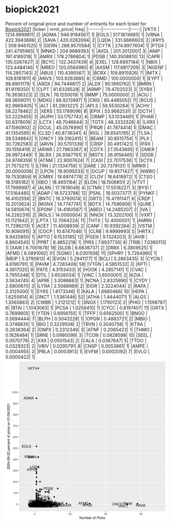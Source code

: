 # biopick2021
Percent of original price and number of entrants for each ticket for [Biopick2021](https://twitter.com/hashtag/Biopick2021)
|ticker |   nrml_price| freq|
|:------|------------:|----:|
|VKTX   | 1214.9999811|    2|
|ADMA   |  946.9194567|    1|
|EOLS   |  517.1874685|    1|
|VRNA   |  422.3943686|    2|
|SAVA   |  420.0282094|    2|
|LQDA   |  331.6666603|    2|
|KRYS   |  309.9461525|    1|
|GERN   |  288.9570584|    1|
|CYTK   |  274.8977604|    1|
|PTGX   |  241.4795965|    1|
|MNKD   |  204.9689393|    1|
|AVDL   |  201.2012001|    3|
|ANIP   |  197.4189318|    1|
|AMRX   |  178.2786804|    1|
|PDSB   |  140.3508810|   13|
|CAPR   |  135.0267427|    3|
|BCYC   |  132.3437439|    4|
|EXEL   |  128.6897184|    1|
|NBIX   |  123.4484146|    1|
|MREO   |  120.0564985|    8|
|AXSM   |  117.6817209|    3|
|NGENF  |  114.2857143|    2|
|ABUS   |  110.4395567|    3|
|BCRX   |  109.8915926|    7|
|IMTX   |  109.8181811|    6|
|ANVS   |  103.9263885|    8|
|CRMD   |  100.0000000|    1|
|EYPT   |   98.8901179|    1|
|ARDX   |   94.7449817|    2|
|ALDX   |   90.1990762|    1|
|BMRN   |   81.9119350|    1|
|CLPT   |   81.6326528|    3|
|ARMP   |   79.4702023|    2|
|SYBX   |   76.3636323|    2|
|SLN    |   76.1250019|    1|
|IMMP   |   75.0000000|    2|
|ACIU   |   69.3609011|    1|
|MDXG   |   66.9213997|    1|
|CRIS   |   65.4485052|   11|
|RCUS   |   62.9969405|    1|
|ALT    |   61.2903221|    2|
|APLS   |   59.5530284|    1|
|ACHV   |   58.2278462|    2|
|XERS   |   55.1789096|    8|
|EPIX   |   53.9682531|    3|
|DCTH   |   53.2229455|    3|
|AUPH   |   53.1757742|    4|
|ORMP   |   53.1034481|    1|
|PHAR   |   50.8378016|    2|
|LCTX   |   48.7046644|    3|
|TGTX   |   48.3333326|    8|
|LXRX   |   47.1590902|    2|
|OCUL   |   45.0576990|    1|
|PRQR   |   41.7874414|    1|
|DMAC   |   41.1354595|    6|
|CLSD   |   40.8736341|    4|
|RIGL   |   39.6541785|    2|
|TLSA   |   39.5348842|    1|
|ONCY   |   39.3162415|    1|
|BEAM   |   30.8515754|    1|
|PLX    |   30.7262583|    2|
|ARVN   |   30.5701339|    1|
|CRSP   |   30.4917423|    1|
|IFRX   |   30.1556419|    2|
|ARWR   |   27.7963367|    8|
|CDTX   |   27.3543695|    1|
|OMER   |   26.9972449|    1|
|BLRX   |   26.9387761|    3|
|MGTX   |   26.9156465|    1|
|SDGR   |   24.9748359|    1|
|ATNM   |   22.9007624|    7|
|CASI   |   22.7017536|    1|
|SCYX   |   21.7573211|    1|
|LTRN   |   21.1334756|    1|
|DARE   |   20.7379131|    1|
|MRKR   |   20.0000006|    2|
|LPCN   |   19.9095033|    1|
|OCUP   |   19.8571427|    1|
|NWBO   |   19.7530859|    9|
|CMRX   |   18.6974778|    2|
|CLOV   |   18.6418972|    1|
|CTSO   |   18.5185182|    1|
|XBIO   |   18.4651164|    2|
|ELDN   |   18.1506851|    2|
|VTVT   |   17.7999997|    4|
|ALRN   |   17.7619049|    4|
|CTMX   |   17.5516227|    3|
|BYSI   |   17.5164485|    1|
|ADAP   |   16.5723786|   12|
|PSNL   |   16.5037377|    3|
|PYNKF  |   16.4102556|    2|
|BNTC   |   16.3790074|    5|
|GRTS   |   15.4791147|    6|
|CRDF   |   15.2013624|    2|
|MGNX   |   14.7747741|    1|
|BDTX   |   14.7596906|    1|
|QURE   |   14.5810674|    1|
|EPGNF  |   14.4160587|    1|
|ABEO   |   14.2485207|    2|
|IVA    |   14.2262316|    2|
|RGLS   |   14.0000004|    3|
|NNOX   |   13.3202100|    1|
|VXRT   |   13.1121642|    2|
|LPTX   |   12.7064224|   11|
|THTX   |   12.4000001|    1|
|AMRN   |   11.7296213|    1|
|ACET   |   11.4008939|    2|
|CANF   |   10.9392264|    2|
|VSTM   |   10.9090915|    3|
|COCP   |   10.8747046|    1|
|CLRB   |    9.9999993|    5|
|HRTX   |    9.9420850|    1|
|APTO   |    9.1533185|   12|
|PGEN   |    9.1324203|    3|
|AVIR   |    8.8604545|    1|
|PPBT   |    8.4852218|    1|
|PIRS   |    7.8937730|    8|
|TRIB   |    7.0360113|    1|
|XAIR   |    6.7001678|   18|
|SLDB   |    6.6836737|    2|
|DRRX   |    6.3809525|    1|
|AFMD   |    6.0891092|   31|
|SGMO   |    6.0301506|   11|
|SPHRY  |    5.7264960|    1|
|MEIP   |    5.3790613|    4|
|EVGN   |    5.2941177|    1|
|BCLI   |    5.2863435|    3|
|CYCN   |    4.8190791|    3|
|PAVM   |    4.7283408|   58|
|VTGN   |    4.5851532|    3|
|KPTI   |    4.3617020|    9|
|FATE   |    4.3153433|    3|
|HOOK   |    4.2857141|    1|
|CVAC   |    3.7955348|    1|
|DTIL   |    3.6526034|    1|
|VINC   |    3.6500001|    2|
|KZIA   |    3.5634745|    4|
|APRE   |    3.3086683|    1|
|NCNA   |    2.8325990|    1|
|CYDY   |    2.6800670|    3|
|LYRA   |    2.5088969|    2|
|EIGR   |    2.3224044|    2|
|RAFA   |    2.3125000|    1|
|SYRS   |    1.8173346|    1|
|KALA   |    1.6880466|   10|
|HEPA   |    1.6255814|    6|
|ONCT   |    1.5361446|   52|
|ATHA   |    1.4444071|    1|
|ALGS   |    1.3565863|    2|
|CWBR   |    1.2121212|    1|
|SNGX   |    1.1790123|    2|
|PHIO   |    1.1598787|    6|
|BTAI   |    1.1043063|    1|
|PCSA   |    1.0256410|    1|
|CYCC   |    0.8197407|   11|
|GRTX   |    0.7699805|    1|
|YTEN   |    0.6956155|    1|
|TFFP   |    0.6562500|    1|
|BNGO   |    0.5694444|    7|
|BLPH   |    0.5043228|    1|
|OPGN   |    0.4883721|    2|
|MBIO   |    0.3746835|    1|
|IBIO   |    0.3229508|    2|
|TRVN   |    0.3040758|    1|
|KTRA   |    0.2636364|    2|
|GNPX   |    0.2312349|    3|
|ATNF   |    0.2065423|    1|
|THMO   |    0.1826484|    1|
|SRNE   |    0.0990099|    3|
|TCON   |    0.0828598|   10|
|SEEL   |    0.0570776|    2|
|XXII   |    0.0501543|    2|
|CALA   |    0.0367647|    5|
|TTOO   |    0.0329323|    2|
|VBIV   |    0.0295791|    8|
|CNSP   |    0.0053861|    1|
|AMPE   |    0.0004955|    2|
|PBLA   |    0.0003913|    1|
|EVFM   |    0.0002092|    7|
|EVLO   |    0.0000422|    1|
![retvspicks](biopicks.png?raw=true)
